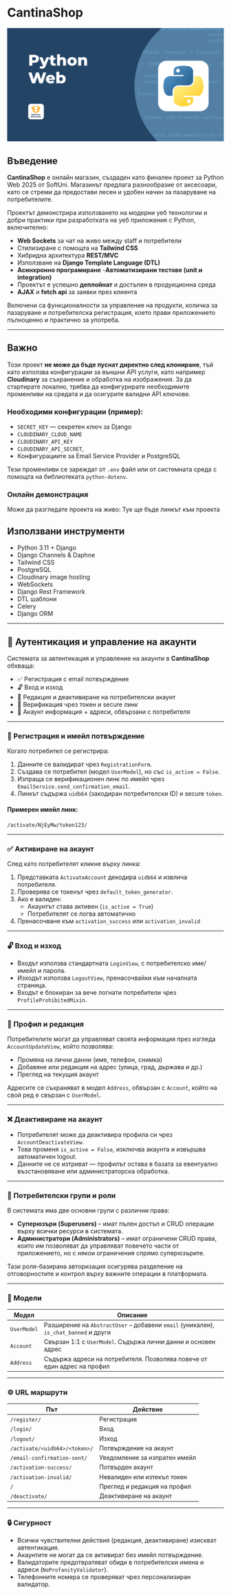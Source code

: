 # CantinaShop

![CantinaShop Logo](screenshots/course-logo.png)

## Въведение

**CantinaShop** е онлайн магазин, създаден като финален проект за Python Web 2025 от SoftUni. Магазинът предлага разнообразие от аксесоари, като се стреми да предостави лесен и удобен начин за пазаруване на потребителите.

Проектът демонстрира използването на модерни уеб технологии и добри практики при разработката на уеб приложения с Python, включително:

- **Web Sockets** за чат на живо между staff и потребители
- Стилизиране с помощта на **Tailwind CSS**  
- Хибридна архитектура **REST/MVC**  
- Използване на **Django Template Language (DTL)**
- **Асинхронно програмиране**
-**Автоматизирани тестове (unit и integration)**
- Проектът е успешно **деплойнат** и достъпен в продукционна среда
- **AJAX** и **fetch api** за заявки през клиента

Включени са функционалности за управление на продукти, количка за пазаруване и потребителска регистрация, което прави приложението пълноценно и практично за употреба.

---

## Важно

Този проект **не може да бъде пуснат директно след клониране**, тъй като използва конфигурации за външни API услуги, като например **Cloudinary** за съхранение и обработка на изображения. За да стартирате локално, трябва да конфигурирате необходимите променливи на средата и да осигурите валидни API ключове.

### Необходими конфигурации (пример):

- `SECRET_KEY` — секретен ключ за Django  
- `CLOUDINARY_CLOUD_NAME`  
- `CLOUDINARY_API_KEY`  
- `CLOUDINARY_API_SECRET`,
- Конфигурациите за Email Service Provider и PostgreSQL

Тези променливи се зареждат от `.env` файл или от системната среда с помощта на библиотеката `python-dotenv`.

### Онлайн демонстрация

Може да разгледате проекта на живо: Тук ще бъде линкът към проекта


## Използвани инструменти

- Python 3.11 + Django
- Django Channels & Daphne
- Tailwind CSS
- PostgreSQL
- Cloudinary image hosting
- WebSockets
- Django Rest Framework
- DTL шаблони
- Celery
- Django ORM
---

## 🔐 Аутентикация и управление на акаунти

Системата за автентикация и управление на акаунти в **CantinaShop** обхваща:

- ✅ Регистрация с email потвърждение
- 🔓 Вход и изход
- 👤 Редакция и деактивиране на потребителски акаунт
- 📧 Верификация чрез токен и secure линк
- 🧱 Акаунт информация + адреси, обвързани с потребителя

---

### 📝 Регистрация и имейл потвърждение

Когато потребител се регистрира:

1. Данните се валидират чрез `RegistrationForm`.
2. Създава се потребител (модел `UserModel`), но със `is_active = False`.
3. Изпраща се верификационен линк по имейл чрез `EmailService.send_confirmation_email`.
4. Линкът съдържа `uidb64` (закодиран потребителски ID) и secure `token`.

#### Примерен имейл линк:
```
/activate/NjEyMw/token123/
```

---

### ✅ Активиране на акаунт

След като потребителят кликне върху линка:

1. Представката `ActivateAccount` декодира `uidb64` и извлича потребителя.
2. Проверява се токенът чрез `default_token_generator`.
3. Ако е валиден:
   - Акаунтът става активен (`is_active = True`)
   - Потребителят се логва автоматично
4. Пренасочване към `activation_success` или `activation_invalid`

---

### 🔓 Вход и изход

- Входът използва стандартната `LoginView`, с потребителско име/имейл и парола.
- Изходът използва `LogoutView`, пренасочвайки към началната страница.
- Входът е блокиран за вече логнати потребители чрез `ProfileProhibitedMixin`.

---

### 👤 Профил и редакция

Потребителите могат да управляват своята информация през изгледа `AccountUpdateView`, който позволява:

- Промяна на лични данни (име, телефон, снимка)
- Добавяне или редакция на адрес (улица, град, държава и др.)
- Преглед на текущия акаунт

Адресите се съхраняват в модел `Address`, обвързан с `Account`, който на свой ред е свързан с `UserModel`.

---

### ❌ Деактивиране на акаунт

- Потребителят може да деактивира профила си чрез `AccountDeactivateView`.
- Това променя `is_active = False`, изключва акаунта и извършва автоматичен logout.
- Данните не се изтриват — профилът остава в базата за евентуално възстановяване или администраторска обработка.

---

### 👥 Потребителски групи и роли

В системата има две основни групи с различни права:

- **Суперюзъри (Superusers)** – имат пълен достъп и CRUD операции върху всички ресурси в системата.
- **Администратори (Administrators)** – имат ограничени CRUD права, които им позволяват да управляват повечето части от приложението, но с някои ограничения спрямо суперюзърите.

Тази роля-базирана авторизация осигурява разделение на отговорностите и контрол върху важните операции в платформата.

---

### 📁 Модели

| Модел | Описание |
|-------|----------|
| `UserModel` | Разширение на `AbstractUser` – добавени `email` (уникален), `is_chat_banned` и други |
| `Account` | Свързан 1:1 с `UserModel`. Съдържа лични данни и основен адрес |
| `Address` | Съдържа адреси на потребителя. Позволява повече от един адрес на профил |

---

### ⚙️ URL маршрути

| Път | Действие |
|-----|----------|
| `/register/` | Регистрация |
| `/login/` | Вход |
| `/logout/` | Изход |
| `/activate/<uidb64>/<token>/` | Потвърждение на акаунт |
| `/email-confirmation-sent/` | Уведомление за изпратен имейл |
| `/activation-success/` | Потвърден акаунт |
| `/activation-invalid/` | Невалиден или изтекъл токен |
| `/` | Преглед и редакция на профил |
| `/deactivate/` | Деактивиране на акаунт |

---

### 🔒 Сигурност

- Всички чувствителни действия (редакция, деактивиране) изискват автентикация.
- Акаунтите не могат да се активират без имейл потвърждение.
- Валидаторите предотвратяват обиди в потребителски имена и адреси (`NoProfanityValidator`).
- Телефонните номера се проверяват чрез персонализиран валидатор.


